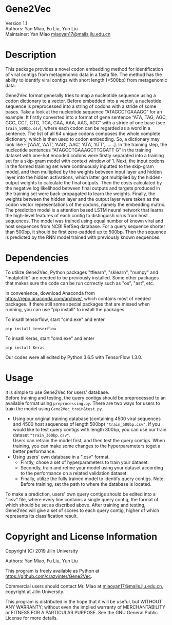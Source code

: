 # Gene2Vec
Version 1.1 <br>
Authors: Yan Miao, Fu Liu, Yun Liu <br>
Maintainer: Yan Miao miaoyan17@mails.jlu.edu.cn 

# Description
  This package provides a novel codon embedding method for identification of viral contigs from metagenomic data in a fasta file. The method has the ability to identify viral contigs with short length (<500bp) from metagenomic data.

  Gene2Vec format generally tries to map a nucleotide sequence using a codon dictionary to a vector. Before embedded into a vector, a nucleotide sequence is preprocessed into a string of codons with a stride of some bases. Take a look at the nucleotide sequence “ATAGCCTGAAAGC” for an example. It firstly converted into a format of gene sentence “ATA, TAG, AGC, GCC, CCT, CTG, TGA, GAA, AAA, AAG, AGC” with a stride of one base (see `train_500bp.csv`), where each codon can be regarded as a word in a sentence. The list of all 64 unique codons composes the whole complete dictionary, which is then used to codon embedding. So, a dictionary may look like – [‘AAA’, ‘AAT’, ‘AAG’, ‘AAC’, ‘ATA’, ‘ATT’, ……]. In the training step, the nucleotide sentences “ATAGCCTGAAAGCTTGGATT G” in the training dataset with one-hot encoded codons were firstly separated into a training set for a skip-gram model with context window of 1. Next, the input codons in the formed training set were continuously inputted to the skip-gram model, and then multiplied by the weights between input layer and hidden layer into the hidden activations, which latter got multiplied by the hidden-output weights to calculate the final outputs. Then the costs calculated by the negative log likelihood between final outputs and targets produced in the training set were back-propagated to learn the weights. Finally, the weights between the hidden layer and the output layer were taken as the codon vector representations of the codons, namely the embedding matrix.
  The prediction model is a attention based LSTM neural network that learns the high-level features of each contig to distinguish virus from host sequences. The model was trained using equal number of known viral and host sequences from NCBI RefSeq database. For a query sequence shorter than 500bp, it should be first zero-padded up to 500bp. Then the sequence is predicted by the RNN model trained with previously known sequences.

# Dependencies
To utilize Gene2Vec, Python packages "tflearn", "sklearn", "numpy" and "matplotlib" are needed to be previously installed. Some other packages that makes sure the code can be run correctly such as "os", "ast", etc.

In convenience, download Anaconda from https://repo.anaconda.com/archive/, which contains most of needed packages. If there still some special packages that are missed when running, you can use "pip install" to install the packages. 

To insatll tensorflow, start "cmd.exe" and enter <br>
```
pip install tensorflow
```
To insatll Keras, start "cmd.exe" and enter <br>
```
pip install Keras
```
Our codes were all edited by Python 3.6.5 with TensorFlow 1.3.0.

# Usage
It is simple to use Gene2Vec for users' database. <br>
Before training and testing, the query contigs should be preprocessed to an available format using `preprocessing.py`.
There are two ways for users to train the model using `Gene2Vec_train&test.py`.
* Using our original training database (containing 4500 viral sequences and 4500 host sequences of length 500bp) `"train_500bp.csv"`. If you would like to test query contigs with length 300bp, you can use our train dataset `"train_300bp.csv"`. <br>
Users can retrain the model first, and then test the query contigs. When training, you can make some changes to the hyperparameters toget a better performance.
* Using users' own database in a ".csv" format. <br>
	* Firstly, chose a set of hyperparameters to train your dataset.
	* Secondly, train and refine your model using your dataset according to the performance on a related validation dataset.
	* Finally, utilize the fully trained model to identify query contigs. 
Note: Before training, set the path to where the database is located. 

To make a prediction, users' own query contigs should be edited into a ".csv" file, where every line contains a single query contig, the format of which should be set as discribed above. After training and testing, Gene2Vec will give a set of scores to each query contig, higher of which represents its classification result.

# Copyright and License Information
Copyright (C) 2019 Jilin University

Authors: Yan Miao, Fu Liu, Yun Liu

This program is freely available as Python at https://github.com/crazyinter/Gene2Vec.

Commercial users should contact Mr. Miao at miaoyan17@mails.jlu.edu.cn, copyright at Jilin University.

This program is distributed in the hope that it will be useful, but WITHOUT ANY WARRANTY; without even the implied warranty of MERCHANTABILITY or FITNESS FOR A PARTICULAR PURPOSE. See the GNU General Public License for more details.
